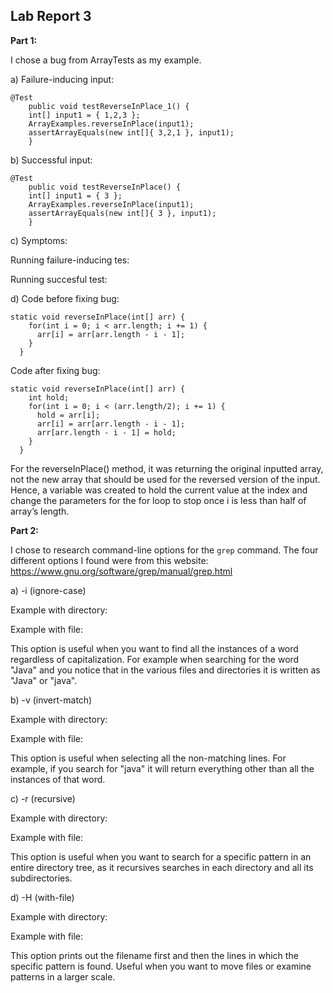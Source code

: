 ## Lab Report 3

**Part 1:**

I chose a bug from ArrayTests as my example.

a) Failure-inducing input:
```
@Test 
	public void testReverseInPlace_1() {
    int[] input1 = { 1,2,3 };
    ArrayExamples.reverseInPlace(input1);
    assertArrayEquals(new int[]{ 3,2,1 }, input1);
	}
```

b) Successful input:
```
@Test 
	public void testReverseInPlace() {
    int[] input1 = { 3 };
    ArrayExamples.reverseInPlace(input1);
    assertArrayEquals(new int[]{ 3 }, input1);
	}
```

c) Symptoms:

Running failure-inducing tes:


Running succesful test:


d) Code before fixing bug:
```
static void reverseInPlace(int[] arr) {
    for(int i = 0; i < arr.length; i += 1) {
      arr[i] = arr[arr.length - i - 1];
    }
  }
```

   Code after fixing bug:
```
static void reverseInPlace(int[] arr) {
    int hold;
    for(int i = 0; i < (arr.length/2); i += 1) {
      hold = arr[i];
      arr[i] = arr[arr.length - i - 1];
      arr[arr.length - i - 1] = hold;
    }
  }
```

For the reverseInPlace() method, it was returning the original inputted array, not the new array that should be used for the reversed version of the input. Hence, a variable was created to hold the current value at the index and change the parameters for the for loop to stop once i is less than half of array’s length.

 
**Part 2:**

I chose to research command-line options for the `grep` command. The four different options I found were from this website: https://www.gnu.org/software/grep/manual/grep.html 

a) -i (ignore-case)

Example with directory:

Example with file:

This option is useful when you want to find all the instances of a word regardless of capitalization. For example when searching for the word "Java" and you notice that in the various files and directories it is written as "Java" or "java". 

b) -v (invert-match)

Example with directory:

Example with file:

This option is useful when selecting all the non-matching lines. For example, if you search for "java" it will return everything other than all the instances of that word.

c) -r (recursive)

Example with directory:

Example with file:

This option is useful when you want to search for a specific pattern in an entire directory tree, as it recursives searches in each directory and all its subdirectories.

d) -H (with-file)

Example with directory:

Example with file:

This option prints out the filename first and then the lines in which the specific pattern is found. Useful when you want to move files or examine patterns in a larger scale.
